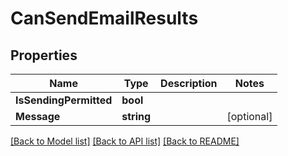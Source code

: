# CanSendEmailResults

## Properties

Name | Type | Description | Notes
------------ | ------------- | ------------- | -------------
**IsSendingPermitted** | **bool** |  | 
**Message** | **string** |  | [optional] 

[[Back to Model list]](../README#documentation-for-models) [[Back to API list]](../README#documentation-for-api-endpoints) [[Back to README]](../README)


